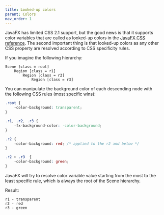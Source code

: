 ```yaml
---
title: Looked-up colors
parent: Colors
nav_order: 1
---
```


JavaFX has limited CSS 2.1 support, but the good news is that it supports color variables that are called as looked-up colors in the [JavaFX CSS reference](https://openjfx.io/javadoc/17). The second important thing is that looked-up colors as any other CSS property are resolved according to CSS specificity rules.

If you imagine the following hierarchy:

```text
Scene [class = root]
    Region [class = r1]
        Region [class = r2]
            Region [class = r3]
```

You can manipulate the background color of each descending node with the following CSS rules (most specific wins):

```css
.root {
    -color-background: transparent;
}

.r1, .r2, .r3 {
    -fx-background-color: -color-background;
}

.r2 {
    -color-background: red; /* applied to the r2 and below */
}

.r2 > .r3  {
    -color-background: green;
}
```

JavaFX will try to resolve color variable value starting from the most to the least specific rule, which is always the root of the Scene hierarchy.

Result:

```text
r1 - transparent
r2 - red
r3 - green
```

